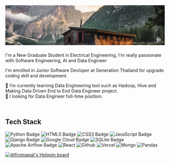 
![Header](./1661608527138.jfif)
---------------------

<p>I'm a New Graduate Student in Electrical Engineering, I'm really passionate with Software Engineering, AI and Data Engineer</p>
<p>I'm enrolled in Junior Software Devloper at Generation Thailand for upgrade coding skill and development.</p>
🌱 I’m currently learning Data Engineering tool such as Hadoop, Hive and Making Data Driven End to End Data Engineer project.
<br>
👯 I looking for Data Engineer full-time position.</p>
<br>

## Tech Stack

![Python Badge](https://img.shields.io/badge/Python-3776AB?logo=python&logoColor=fff&style=for-the-badge) ![HTML5 Badge](https://img.shields.io/badge/HTML5-E34F26?logo=html5&logoColor=fff&style=for-the-badge) ![CSS3 Badge](https://img.shields.io/badge/CSS3-1572B6?logo=css3&logoColor=fff&style=for-the-badge) ![JavaScript Badge](https://img.shields.io/badge/JavaScript-F7DF1E?logo=javascript&logoColor=000&style=for-the-badge) ![Django Badge](https://img.shields.io/badge/Django-092E20?logo=django&logoColor=fff&style=for-the-badge) ![Google Cloud Badge](https://img.shields.io/badge/Google%20Cloud-4285F4?logo=googlecloud&logoColor=fff&style=for-the-badge) ![SQLite Badge](https://img.shields.io/badge/SQLite-003B57?logo=sqlite&logoColor=fff&style=for-the-badge) ![Apache Airflow Badge](https://img.shields.io/badge/Apache%20Airflow-017CEE?logo=apacheairflow&logoColor=fff&style=for-the-badge)
![React](https://img.shields.io/badge/react-%2361DAFB.svg?&style=for-the-badge&logo=react&logoColor=black) ![Github](https://img.shields.io/badge/github-%23181717.svg?&style=for-the-badge&logo=github&logoColor=white) ![Vercel](https://img.shields.io/badge/vercel-%23000000.svg?&style=for-the-badge&logo=vercel&logoColor=white) ![Mongo](https://img.shields.io/badge/mongodb-%2347A248.svg?&style=for-the-badge&logo=mongodb&logoColor=white) ![Pandas](https://img.shields.io/badge/pandas-%23150458.svg?&style=for-the-badge&logo=pandas&logoColor=white)




[![@firstnapat's Holopin board](https://holopin.me/firstnapat)](https://holopin.io/@firstnapat)







<!-- **firstnapat/firstnapat** is a ✨ _special_ ✨ repository because its `README.md` (this file) appears on your GitHub profile.
 -->
 
 

<!-- 
- 🔭 I’m currently working on ...
-  ...
-  I’m looking to collaborate on ...
- 🤔 I’m looking for help with ...
- 💬 Ask me about ...
- 📫 How to reach me: ...
- 😄 Pronouns: ...
- ⚡ Fun fact: ...

 -->
